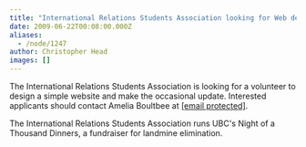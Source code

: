 ```yaml
---
title: "International Relations Students Association looking for Web designer/developer"
date: 2009-06-22T00:08:00.000Z
aliases:
  - /node/1247
author: Christopher Head
images: []
---
```


<div class="field field-name-body field-type-text-with-summary field-label-hidden"><div class="field-items"><div class="field-item even"><p>The International Relations Students Association is looking for a volunteer to design a simple website and make the occasional update. Interested applicants should contact Amelia Boultbee at <a href="/cdn-cgi/l/email-protection#87e6eae2ebeee6e5e8f2ebf3e5e2e2c7e0eae6eeeba9e4e8ea"><span class="__cf_email__" data-cfemail="41202c242d2820232e342d3523242401262c20282d6f222e2c">[email&#xA0;protected]</span></a>.</p>
<p>The International Relations Students Association runs UBC&apos;s Night of a Thousand Dinners, a fundraiser for landmine elimination.</p>
</div></div></div>    <footer>
          </footer>
